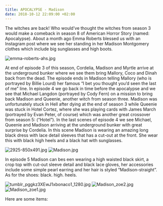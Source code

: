 ```yaml
---
title: APOCALYPSE - Madison
date: 2018-10-12 22:09:00 +02:00
---
```


The witches are back! Who would’ve thought the witches from season 3 would make a comeback in season 8 of American Horror Story (named: Apocalypse). About a month ago Emma Roberts blessed us with an Instagram post where we see her standing in her Madison Montgomery clothes which include big sunglasses and high boots.

![emma-roberts-ahs.jpg](/uploads/emma-roberts-ahs.jpg)

At end of episode 3 of this season, Cordelia, Madison and Myrtle arrive at the underground bunker where we see them bring Mallory, Coco and Dinah back from the dead. The episode ends in Madison telling Mallory (who is portrayed by Billie Lourd) her famous “I bet you thought you’d seen the last of me” line. In episode 4 we go back in time before the apocalypse and we see that Michael Langdon (portrayed by Cody Fern) on a mission to bring back Madison and Queenie, another witch from season three. Madison was unfortunately stuck in Hell after dying at the end of season 3 while Queenie was stuck in Hotel Cortez, where she was playing cards with James March (portrayed by Evan Peter, of course) which was another great crossover from season 5: (“Hotel”). In the last scenes of episode 4 we see Michael, Queenie and Madison arriving at the underground bunker with great surprise by Cordelia.  In this scene Madison is wearing an amazing long black dress with lace detail sleeves that has a cut-out at the front. She wear this with black high heels and a black hat with sunglasses.

![2925-850x491.jpg](/uploads/2925-850x491.jpg)
![Madison.jpg](/uploads/Madison.jpg)

In episode 5 Madison can bes een wearing a high waisted black skirt, a crop top with cut-out sleeve detail and black lace gloves, her accessories include some simple pearl earring and her hair is styled “Madison-straight”. As for the shoes: black. high. heels. 

![tumblr_pggkz3XEwJ1xbonaco1_1280.jpg](/uploads/tumblr_pggkz3XEwJ1xbonaco1_1280.jpg)
![Madison_zoe2.jpg](/uploads/Madison_zoe2.jpg)
![Madison_zoe1.jpg](/uploads/Madison_zoe1.jpg)

Here are some items:




